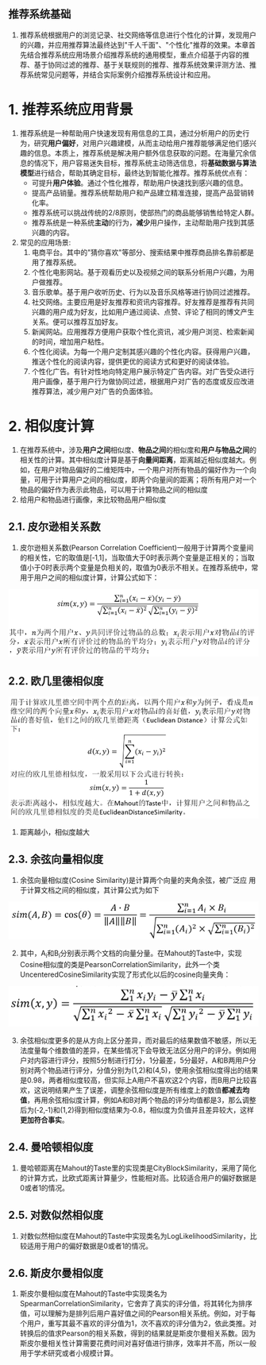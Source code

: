 推荐系统基础
---
1. 推荐系统根据用户的浏览记录、社交网络等信息进行个性化的计算，发现用户的兴趣，并应用推荐算法最终达到"千人千面"、"个性化"推荐的效果。本章首先结合推荐系统应用场景介绍推荐系统的通用模型，重点介绍基于内容的推荐、基于协同过滤的推荐、基于关联规则的推荐、推荐系统效果评测方法、推荐系统常见问题等，并结合实际案例介绍推荐系统设计和应用。

# 1. 推荐系统应用背景
1. 推荐系统是一种帮助用户快速发现有用信息的工具，通过分析用户的历史行为，研究**用户偏好**，对用户兴趣建模，从而主动给用户推荐能够满足他们感兴趣的信息。本质上，推荐系统是解决用户额外信息获取的问题。在海量冗余信息的情况下，用户容易迷失目标，推荐系统主动筛选信息，将**基础数据与算法模型**进行结合，帮助其确定目标，最终达到智能化推荐。推荐系统优点有：
    + 可提升**用户体验**。通过个性化推荐，帮助用户快速找到感兴趣的信息。
    + 提高产品销量。推荐系统帮助用户和产品建立精准连接，提高产品营销转化率。
    + 推荐系统可以挑战传统的2/8原则，使部热门的商品能够销售给特定人群。
    + 推荐系统是一种系统**主动**的行为，**减少**用户操作，主动帮助用户找到其感兴趣的内容。
2. 常见的应用场景:
    1. 电商平台。其中的"猜你喜欢"等部分、搜索结果中推荐商品排名靠前都是用了推荐系统。
    2. 个性化电影网站。基于观看历史以及视频之间的联系分析用户兴趣，为用户做推荐。
    3. 音乐歌单。基于用户收听历史、行为以及音乐风格等进行协同过滤推荐。
    4. 社交网络。主要应用是好友推荐和资讯内容推荐。好友推荐是推荐有共同兴趣的用户成为好友，比如用户通过阅读、点赞、评论了相同的博文产生关系。便可以推荐互加好友。
    5. 新闻网站。应用推荐方便用户获取个性化资讯，减少用户浏览、检索新闻的时间，增加用户粘性。
    6. 个性化阅读。为每一个用户定制其感兴趣的个性化内容。获得用户兴趣，推送个性化的阅读内容，提供更优的阅读方式和更好的阅读体验。
    7. 个性化广告。有针对性地向特定用户展示特定广告内容。对广告受众进行用户画像，基于用户行为做协同过滤，根据用户对广告的态度或反应改进推荐算法，减少用户对广告的负面体验。

# 2. 相似度计算
1. 在推荐系统中，涉及**用户之间**相似度、**物品之间**的相似度和**用户与物品之间**的相关性的计算。其中相似度计算是基于**向量间距离**，距离越近相似度越大。例如，在用户对物品偏好的二维矩阵中，一个用户对所有物品的偏好作为一个向量，可用于计算用户之间的相似度，即两个向量间的距离；将所有用户对一个物品的偏好作为表示此物品，可以用于计算物品之间的相似度
2. 给用户和物品进行画像，来比较物品用户相似度

## 2.1. 皮尔逊相关系数
1. 皮尔逊相关系数(Pearson Correlation Coefficient)一般用于计算两个变量间的相关性，它的取值是[‐1,1]，当取值大于0时表示两个变量是正相关的；当取值小于0时表示两个变量是负相关的，取值为0表示不相关。在推荐系统中，常用于用户之间的相似度计算，计算公式如下： 

![](img/basic/1.png)

## 2.2. 欧几里德相似度
![](img/basic/2.png)

1. 距离越小，相似度越大

## 2.3. 余弦向量相似度
1. 余弦向量相似度(Cosine Similarity)是计算两个向量的夹角余弦，被广泛应 用于计算文档之间的相似度，其计算公式为如下

![](img/basic/3.png)

2. 其中，A<sub>i</sub>和B<sub>i</sub>分别表示两个文档的向量分量。在Mahout的Taste中，实现 Cosine相似度的类是PearsonCorrelationSimilarity，此外一个类UncenteredCosineSimilarity实现了形式化以后的cosine向量夹角：

![](img/basic/4.png)

3. 余弦相似度更多的是从方向上区分差异，而对最后的结果数值不敏感，所以无法度量每个维数值的差异，在某些情况下会导致无法区分用户的评分。例如用户对内容进行评分，按照5分制进行打分，1分最差，5分最好，A和B两用户分别对两个物品进行评分，分值分别为(1,2)和(4,5)，使用余弦相似度得出的结果是0.98，两者相似度较高，但实际上A用户不喜欢这2个内容，而B用户比较喜欢，这说明结果产生了误差，调整余弦相似度是所有维度上的数值**都减去均值**，再用余弦相似度计算，例如A和B对两个物品的评分均值都是3，那么调整后为(‐2,‐1)和(1,2)得到相似度结果为‐0.8，相似度为负值并且差异较大，这样**更加符合事实**。

## 2.4. 曼哈顿相似度
1. 曼哈顿距离在Mahout的Taste里的实现类是CityBlockSimilarity，采用了简化的计算方式，比欧式距离计算量少，性能相对高。比较适合用户的偏好数据是0或者1的情况。

## 2.5. 对数似然相似度
1. 对数似然相似度在Mahout的Taste中实现类名为LogLikelihoodSimilarity，比较适用于用户的偏好数据是0或者1的情况。

## 2.6. 斯皮尔曼相似度
1. 斯皮尔曼相似度在Mahout的Taste中实现类名为SpearmanCorrelationSimilarity，它舍弃了真实的评分值，将其转化为排序值，可以理解为是排列后用户喜好值之间的Pearson相关系统。例如，对于每个用户，重写其最不喜欢的评分值为1，次不喜欢的评分值为2，依此类推。对转换后的值求Pearson的相关系数，得到的结果就是斯皮尔曼相关系数。因为斯皮尔曼相关性计算需要花费时间对喜好值进行排序，效率并不高，所以一般用于学术研究或者小规模计算。